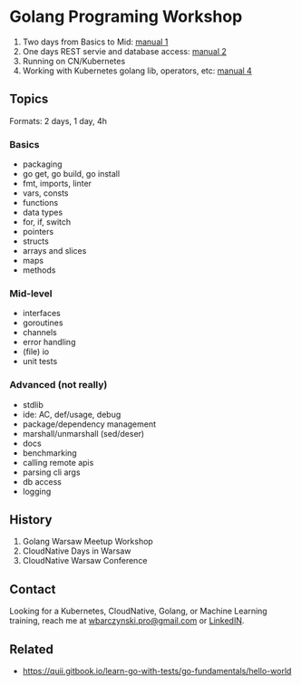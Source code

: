 # Golang Programing Workshop

1. Two days from Basics to Mid: [manual 1](1_two_days_beginner/introduction.pdf)
2. One days REST servie and database access: [manual 2](2_one_day_rest_service/main.pdf)
3. Running on CN/Kubernetes
4. Working with Kubernetes golang lib, operators, etc: [manual 4](4_kubernetes/main.pdf)

## Topics

Formats: 2 days, 1 day, 4h

### Basics

- packaging
- go get, go build, go install
- fmt, imports, linter
- vars, consts
- functions
- data types
- for, if, switch
- pointers
- structs
- arrays and slices
- maps
- methods

### Mid-level

- interfaces
- goroutines
- channels
- error handling
- (file) io
- unit tests

### Advanced (not really)

- stdlib
- ide: AC, def/usage, debug
- package/dependency management
- marshall/unmarshall (sed/deser)
- docs
- benchmarking
- calling remote apis
- parsing cli args
- db access
- logging

## History

1. Golang Warsaw Meetup Workshop
2. CloudNative Days in Warsaw
3. CloudNative Warsaw Conference

## Contact 

Looking for a Kubernetes, CloudNative, Golang, or Machine Learning training, reach me at
wbarczynski.pro@gmail.com or [LinkedIN](https://www.linkedin.com/in/wojciechbarczynski/).

## Related

- https://quii.gitbook.io/learn-go-with-tests/go-fundamentals/hello-world
